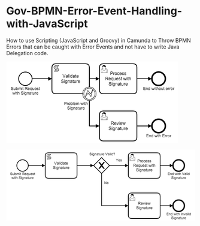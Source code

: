 # Gov-BPMN-Error-Event-Handling-with-JavaScript
How to use Scripting (JavaScript and Groovy) in Camunda to Throw BPMN Errors that can be caught with Error Events and not have to write Java Delegation code.

![Error Event process](https://raw.githubusercontent.com/StephenOTT/Gov-BPMN-Error-Event-Handling-with-JavaScript/master/errorTest1.png)

![Non-Error Event Process](https://raw.githubusercontent.com/StephenOTT/Gov-BPMN-Error-Event-Handling-with-JavaScript/master/errorTest-Non-ErrorEvent.png)
